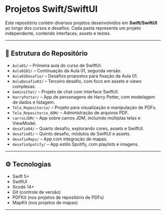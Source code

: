 # Projetos Swift/SwiftUI

Este repositório contém diversos projetos desenvolvidos em **Swift/SwiftUI** ao longo dos cursos e desafios. Cada pasta representa um projeto independente, contendo interfaces, assets e testes.

---

## 📝 Estrutura do Repositório

- `Aula01/` – Primeira aula do curso de SwiftUI.
- `Aula01D2/` – Continuação da Aula 01, segunda versão.
- `Aula01Desafio/` – Desafios propostos para fixação da Aula 01.
- `AulaDesafio03/` – Terceiro desafio, com foco em assets e views complexas.
- `GeminiChat/` – Projeto de chat com interface SwiftUI.
- `HarryPotter/` – App de personagens de Harry Potter, com modelagem de dados e listagem.
- `Tela_Repositorio/` – Projeto para visualização e manipulação de PDFs.
- `Tela_Repositorio_ADM/` – Administração de arquivos PDF.
- `carrosJDM/` – App sobre carros JDM, incluindo múltiplas telas e ViewModel.
- `desafio04/` – Quarto desafio, explorando cores, assets e SwiftUI.
- `desafio05/` – Quinto desafio, módulos de SwiftUI e assets.
- `desafioMaps/` – App com integração de mapas.
- `desafioSpotify/` – App estilo Spotify, com playlists e imagens.

---

## ⚙️ Tecnologias

- Swift 5+
- SwiftUI
- Xcode 14+
- Git (controle de versão)
- PDFKit (nos projetos de repositório de PDFs)
- MapKit (nos projetos de mapas)

---
